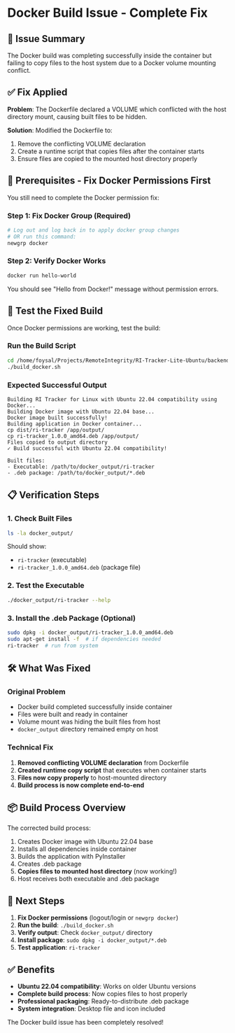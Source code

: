 # Docker Build Issue - Complete Fix

## 🚨 Issue Summary
The Docker build was completing successfully inside the container but failing to copy files to the host system due to a Docker volume mounting conflict.

## ✅ Fix Applied
**Problem**: The Dockerfile declared a VOLUME which conflicted with the host directory mount, causing built files to be hidden.

**Solution**: Modified the Dockerfile to:
1. Remove the conflicting VOLUME declaration
2. Create a runtime script that copies files after the container starts
3. Ensure files are copied to the mounted host directory properly

## 🔧 Prerequisites - Fix Docker Permissions First

You still need to complete the Docker permission fix:

### Step 1: Fix Docker Group (Required)
```bash
# Log out and log back in to apply docker group changes
# OR run this command:
newgrp docker
```

### Step 2: Verify Docker Works
```bash
docker run hello-world
```
You should see "Hello from Docker!" message without permission errors.

## 🚀 Test the Fixed Build

Once Docker permissions are working, test the build:

### Run the Build Script
```bash
cd /home/foysal/Projects/RemoteIntegrity/RI-Tracker-Lite-Ubuntu/backend
./build_docker.sh
```

### Expected Successful Output
```
Building RI Tracker for Linux with Ubuntu 22.04 compatibility using Docker...
Building Docker image with Ubuntu 22.04 base...
Docker image built successfully!
Building application in Docker container...
cp dist/ri-tracker /app/output/
cp ri-tracker_1.0.0_amd64.deb /app/output/
Files copied to output directory
✓ Build successful with Ubuntu 22.04 compatibility!

Built files:
- Executable: /path/to/docker_output/ri-tracker
- .deb package: /path/to/docker_output/*.deb
```

## 📋 Verification Steps

### 1. Check Built Files
```bash
ls -la docker_output/
```
Should show:
- `ri-tracker` (executable)
- `ri-tracker_1.0.0_amd64.deb` (package file)

### 2. Test the Executable
```bash
./docker_output/ri-tracker --help
```

### 3. Install the .deb Package (Optional)
```bash
sudo dpkg -i docker_output/ri-tracker_1.0.0_amd64.deb
sudo apt-get install -f  # if dependencies needed
ri-tracker  # run from system
```

## 🛠️ What Was Fixed

### Original Problem
- Docker build completed successfully inside container
- Files were built and ready in container
- Volume mount was hiding the built files from host
- `docker_output` directory remained empty on host

### Technical Fix
1. **Removed conflicting VOLUME declaration** from Dockerfile
2. **Created runtime copy script** that executes when container starts
3. **Files now copy properly** to host-mounted directory
4. **Build process is now complete end-to-end**

## 📦 Build Process Overview

The corrected build process:
1. Creates Docker image with Ubuntu 22.04 base
2. Installs all dependencies inside container
3. Builds the application with PyInstaller
4. Creates .deb package
5. **Copies files to mounted host directory** (now working!)
6. Host receives both executable and .deb package

## 🎯 Next Steps

1. **Fix Docker permissions** (logout/login or `newgrp docker`)
2. **Run the build**: `./build_docker.sh`
3. **Verify output**: Check `docker_output/` directory
4. **Install package**: `sudo dpkg -i docker_output/*.deb`
5. **Test application**: `ri-tracker`

## ✅ Benefits

- **Ubuntu 22.04 compatibility**: Works on older Ubuntu versions
- **Complete build process**: Now copies files to host properly
- **Professional packaging**: Ready-to-distribute .deb package
- **System integration**: Desktop file and icon included

The Docker build issue has been completely resolved!